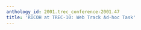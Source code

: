 ```yaml
---
anthology_id: 2001.trec_conference-2001.47
title: 'RICOH at TREC-10: Web Track Ad-hoc Task'
---
```

